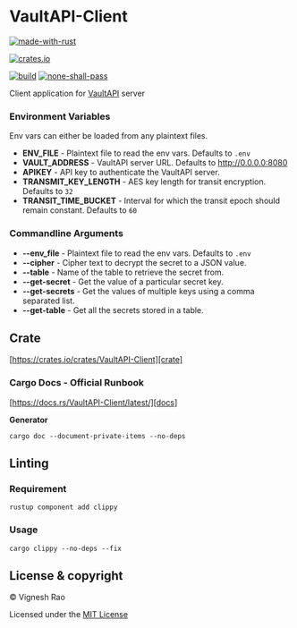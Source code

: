 # VaultAPI-Client

[![made-with-rust][rust-logo]][rust-src-page]

[![crates.io][crates-logo]][crate]

[![build][gh-logo]][build]
[![none-shall-pass][nsp-logo]][nsp]

Client application for [VaultAPI] server

### Environment Variables
Env vars can either be loaded from any plaintext files.

- **ENV_FILE** - Plaintext file to read the env vars. Defaults to `.env`
- **VAULT_ADDRESS** - VaultAPI server URL. Defaults to http://0.0.0.0:8080
- **APIKEY** - API key to authenticate the VaultAPI server.
- **TRANSMIT_KEY_LENGTH** - AES key length for transit encryption. Defaults to `32`
- **TRANSIT_TIME_BUCKET** - Interval for which the transit epoch should remain constant. Defaults to `60`

### Commandline Arguments

- **--env_file** - Plaintext file to read the env vars. Defaults to `.env`
- **--cipher** - Cipher text to decrypt the secret to a JSON value.
- **--table** - Name of the table to retrieve the secret from.
- **--get-secret** - Get the value of a particular secret key.
- **--get-secrets** - Get the values of multiple keys using a comma separated list.
- **--get-table** - Get all the secrets stored in a table.

## Crate
[https://crates.io/crates/VaultAPI-Client][crate]

### Cargo Docs - Official Runbook
[https://docs.rs/VaultAPI-Client/latest/][docs]

**Generator**
```shell
cargo doc --document-private-items --no-deps
```

## Linting
### Requirement
```shell
rustup component add clippy
```
### Usage
```shell
cargo clippy --no-deps --fix
```

## License & copyright

&copy; Vignesh Rao

Licensed under the [MIT License][license]

[rust-src-page]: https://www.rust-lang.org/
[rust-logo]: https://img.shields.io/badge/Made%20with-Rust-black?style=for-the-badge&logo=Rust
[license]: https://github.com/thevickypedia/VaultAPI-Client/blob/main/LICENSE
[VaultAPI]: https://github.com/thevickypedia/VaultAPI
[docs]: https://docs.rs/VaultAPI-Client/latest/
[nsp]: https://github.com/thevickypedia/VaultAPI-Client/actions/workflows/none.yml
[crate]: https://crates.io/crates/VaultAPI-Client
[crates-logo]: https://img.shields.io/crates/v/VaultAPI-Client.svg
[build]: https://github.com/thevickypedia/VaultAPI-Client/actions/workflows/rust.yml
[gh-logo]: https://github.com/thevickypedia/VaultAPI-Client/actions/workflows/rust.yml/badge.svg
[nsp-logo]: https://github.com/thevickypedia/VaultAPI-Client/actions/workflows/none.yml/badge.svg
